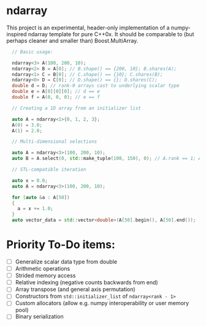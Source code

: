 # ndarray



This project is an experimental, header-only implementation of a numpy-inspired ndarray template for pure C++0x. It should be comparable to (but perhaps cleaner and smaller than) Boost.MultiArray.



```C++
  // Basic usage:

  ndarray<3> A(100, 200, 10);
  ndarray<2> B = A[0]; // B.shape() == {200, 10}; B.shares(A);
  ndarray<1> C = B[0]; // C.shape() == {10}; C.shares(B);
  ndarray<0> D = C[0]; // D.shape() == {}; D.shares(C);
  double d = D; // rank-0 arrays cast to underlying scalar type
  double e = A[0][0][0]; // d == e
  double f = A(0, 0, 0); // e == f
```

```C++
  // Creating a 1D array from an initializer list

  auto A = ndarray<1>{0, 1, 2, 3};
  A(0) = 3.0;
  A(1) = 2.0;
```

```C++
  // Multi-dimensional selections

  auto A = ndarray<3>(100, 200, 10);
  auto B = A.select(0, std::make_tuple(100, 150), 0); // A.rank == 1; A.shares(B);
```

```C++
  // STL-compatible iteration

  auto x = 0.0;
  auto A = ndarray<3>(100, 200, 10);

  for (auto &a : A[50])
  {
    a = x += 1.0;
  }
  auto vector_data = std::vector<double>(A[50].begin(), A[50].end());
```


# Priority To-Do items:
- [ ] Generalize scalar data type from double
- [ ] Arithmetic operations
- [ ] Strided memory access
- [ ] Relative indexing (negative counts backwards from end)
- [ ] Array transpose (and general axis permutation)
- [ ] Constructors from `std::initializer_list` of `ndarray<rank - 1>`
- [ ] Custom allocators (allow e.g. numpy interoperability or user memory pool)
- [ ] Binary serialization
